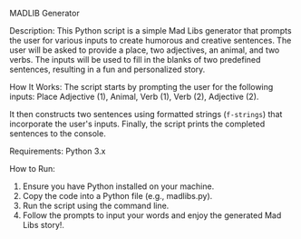 MADLIB Generator

Description:
This Python script is a simple Mad Libs generator that prompts the user for various inputs to create humorous and creative sentences. The user will be asked to provide a place, two adjectives, an animal, and two verbs. The inputs will be used to fill in the blanks of two predefined sentences, resulting in a fun and personalized story.

How It Works:
The script starts by prompting the user for the following inputs:
Place
Adjective (1),
Animal,
Verb (1),
Verb (2),
Adjective (2).

It then constructs two sentences using formatted strings (`f-strings`) that incorporate the user's inputs.
Finally, the script prints the completed sentences to the console.

Requirements:
Python 3.x

How to Run:
1) Ensure you have Python installed on your machine.
2) Copy the code into a Python file (e.g., madlibs.py).
3) Run the script using the command line.
4) Follow the prompts to input your words and enjoy the generated Mad Libs story!.
